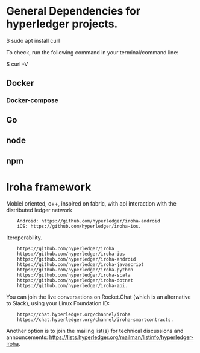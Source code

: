 # General Dependencies for hyperledger projects.

$ sudo apt install curl

To check, run the following command in your terminal/command line:

$ curl -V

## Docker
### Docker-compose
## Go
## node
## npm 

# Iroha framework 
Mobiel oriented, c++, inspired on fabric, with api interaction with the distributed ledger network

        Android: https://github.com/hyperledger/iroha-android
        iOS: https://github.com/hyperledger/iroha-ios.

Iteroperability. 

        https://github.com/hyperledger/iroha
        https://github.com/hyperledger/iroha-ios
        https://github.com/hyperledger/iroha-android
        https://github.com/hyperledger/iroha-javascript
        https://github.com/hyperledger/iroha-python
        https://github.com/hyperledger/iroha-scala
        https://github.com/hyperledger/iroha-dotnet
        https://github.com/hyperledger/iroha-api.

You can join the live conversations on Rocket.Chat (which is an alternative to Slack), using your Linux Foundation ID:

        https://chat.hyperledger.org/channel/iroha
        https://chat.hyperledger.org/channel/iroha-smartcontracts.

Another option is to join the mailing list(s) for technical discussions and announcements: https://lists.hyperledger.org/mailman/listinfo/hyperledger-iroha.

